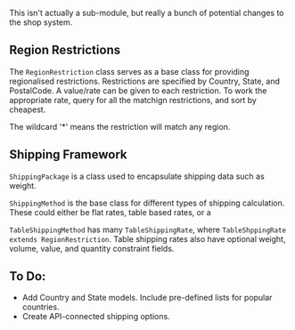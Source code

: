 This isn't actually a sub-module, but really a bunch of potential changes to the shop system.

## Region Restrictions

The `RegionRestriction` class serves as a base class for providing regionalised restrictions.
Restrictions are specified by Country, State, and PostalCode. A value/rate can be given to each
restriction. To work the appropriate rate, query for all the matchign restrictions, and sort
by cheapest.

The wildcard '*' means the restriction will match any region.

## Shipping Framework

`ShippingPackage` is a class used to encapsulate shipping data such as weight.

`ShippingMethod` is the base class for different types of shipping calculation.
These could either be flat rates, table based rates, or a

`TableShippingMethod` has many `TableShippingRate`, where `TableShppingRate extends RegionRestriction`.
Table shipping rates also have optional weight, volume, value, and quantity constraint fields.

## To Do:

 * Add Country and State models. Include pre-defined lists for popular countries.
 * Create API-connected shipping options.